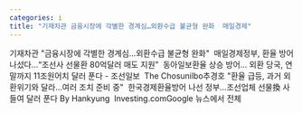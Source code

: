 ```yaml
---
categories: i
title: "기재차관 금융시장에 각별한 경계심…외환수급 불균형 완화  매일경제"
---
```

기재차관 "금융시장에 각별한 경계심…외환수급 불균형 완화"&nbsp;&nbsp;매일경제정부, 환율 방어 나섰다…“조선사 선물환 80억달러 매도 지원”&nbsp;&nbsp;동아일보환율 상승 방어... 외환 당국, 연말까지 11조원어치 달러 푼다 - 조선일보&nbsp;&nbsp;The Chosunilbo추경호 "환율 급등, 과거 외환위기와 달라…여러 조치 준비 중"&nbsp;&nbsp;한국경제환율방어 나선 정부…조선업체 선물換 사들여 달러 푼다 By Hankyung&nbsp;&nbsp;Investing.comGoogle 뉴스에서 전체 